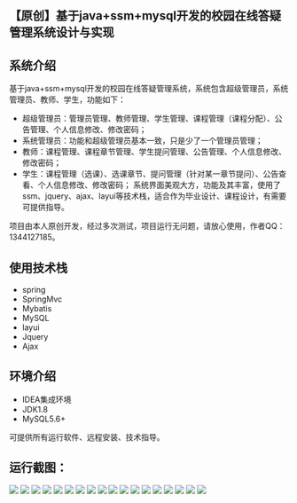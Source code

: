 ## 【原创】基于java+ssm+mysql开发的校园在线答疑管理系统设计与实现

## 系统介绍

基于java+ssm+mysql开发的校园在线答疑管理系统，系统包含超级管理员，系统管理员、教师、学生，功能如下：
- 超级管理员：管理员管理、教师管理、学生管理、课程管理（课程分配）、公告管理、个人信息修改、修改密码；
- 系统管理员：功能和超级管理员基本一致，只是少了一个管理员管理；
- 教师：课程管理、课程章节管理、学生提问管理、公告管理、个人信息修改、修改密码；
- 学生：课程管理（选课）、选课章节、提问管理（针对某一章节提问）、公告查看、个人信息修改、修改密码；
系统界面美观大方，功能及其丰富，使用了ssm、jquery、ajax、layui等技术栈，适合作为毕业设计、课程设计，有需要可提供指导。

项目由本人原创开发，经过多次测试，项目运行无问题，请放心使用，作者QQ：1344127185。

## 使用技术栈

- spring
- SpringMvc
- Mybatis
- MySQL
- layui
- Jquery
- Ajax

## 环境介绍

- IDEA集成环境
- JDK1.8
- MySQL5.6+

可提供所有运行软件、远程安装、技术指导。

## 运行截图：
![](https://github.com/itcoderyhl/OnlineQA/blob/main/images/1.png)
![](https://github.com/itcoderyhl/OnlineQA/blob/main/images/2.png)
![](https://github.com/itcoderyhl/OnlineQA/blob/main/images/3.png)
![](https://github.com/itcoderyhl/OnlineQA/blob/main/images/4.png)
![](https://github.com/itcoderyhl/OnlineQA/blob/main/images/5.png)
![](https://github.com/itcoderyhl/OnlineQA/blob/main/images/6.png)
![](https://github.com/itcoderyhl/OnlineQA/blob/main/images/7.png)
![](https://github.com/itcoderyhl/OnlineQA/blob/main/images/8.png)
![](https://github.com/itcoderyhl/OnlineQA/blob/main/images/9.png)
![](https://github.com/itcoderyhl/OnlineQA/blob/main/images/10.png)
![](https://github.com/itcoderyhl/OnlineQA/blob/main/images/11.png)
![](https://github.com/itcoderyhl/OnlineQA/blob/main/images/12.png)
![](https://github.com/itcoderyhl/OnlineQA/blob/main/images/13.png)
![](https://github.com/itcoderyhl/OnlineQA/blob/main/images/14.png)
![](https://github.com/itcoderyhl/OnlineQA/blob/main/images/15.png)
![](https://github.com/itcoderyhl/OnlineQA/blob/main/images/16.png)
![](https://github.com/itcoderyhl/OnlineQA/blob/main/images/17.png)
![](https://github.com/itcoderyhl/OnlineQA/blob/main/images/18.png)


